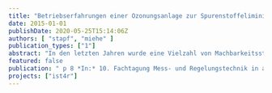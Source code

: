 ```yaml
---
title: "Betriebserfahrungen einer Ozonungsanlage zur Spurenstoffeliminierung mittels SAK254-Differenz-Regelung"
date: 2015-01-01
publishDate: 2020-05-25T15:14:06Z
authors: [ "stapf", "miehe" ]
publication_types: ["1"]
abstract: "In den letzten Jahren wurde eine Vielzahl von Machbarkeitsstudien für die Aufrüstung von Kläranlagen mit einer weitergehenden Reinigungsstufe zur Reduzierung der Einleitung von organischen Spurenstoffen in Oberflächengewässer durchgeführt. Die eingesetzten technischen Maßnahmen basieren meistens auf der adsorptiven Wirkung von granulierter (GAK) bzw. pulverförmiger Aktivkohle (PAK) oder der Oxidation mittels Ozon. Während Spurenstoffe bei der Adsorption an die Aktivkohle physisch aus dem Wasser entfernt werden, so werden diese bei der Reaktion mit Ozon in andere Moleküle transformiert. Daher ist eine Spurenstoffelimination in diesem Zusammenhang als Primärelimination aufzufassen. Für einen ökonomischen und effizienten Betrieb dieser technischen Maßnahmen sind geeignete Steuer- und Regelungskonzepte erforderlich. Da eine Onlinemessung der Zielsubstanz(en) aufgrund des analytischen Aufwands nicht möglich ist, werden andere Indikatoren für die Dosisanpassung an eine variierende Wasserqualität benötigt. Ein häufig verwendeter Indikator zur Abschätzung der Spurenstoffelimination ist die auf den gelösten organischen Kohlenstoff (DOC) bezogene Ozonzehrung (mg O3 / mg DOC), die beispielsweise für eine frachtproportionale Steuerung verwendet werden kann. Diese Steuerung erlaubt jedoch keine direkte Prozesskontrolle und zur Berücksichtigung des stark ozonzehrenden Nitrits (3,4 mg O3 / mg-N) kann ein zusätzlicher Messaufwand nötig sein. Eine Alternative dazu bildet die relative Abnahme des spektralen Absorptionskoeffizienten SAK254 (delta SAK254), für welche in mehreren Studien wie z.B. [1-5] eine Korrelation mit der Spurenstoffeliminierung verschiedener Substanzen beschrieben wurde. Das erzielte delta SAK254 wird dabei von der effektiven Ozonzehrung im Wasser beeinflusst, so dass eine veränderte Wasserqualität entsprechend detektiert und durch eine Anpassung der Ozondosis ausgeglichen werden kann. Die Verwendung einer Regelung mit dem Ziel eine konstante SAK254 – Reduzierung und damit auch eine entsprechend konstante Spurenstoffelimination zu gewährleisten, bietet daher auch den Vorteil einer direkten Prozesskontrolle. Auf eine zusätzliche Onlinemessung des Nitrits kann ebenfalls verzichtet werden. Die Verwendung des delta SAK254 könnte auch für eine Pulveraktivkohledosierung interessant sein, da in den Arbeiten von [6; 7] ebenfalls ein Zusammenhang zwischen dem delta SAK254 und der Spurenstoffelimination gezeigt werden konnte."
featured: false
publication: " p 8 *In:* 10. Fachtagung Mess- und Regelungstechnik in abwassertechnischen Anlagen - Konzepte, Erfahrungen, Trends. Kassel, Germany. 9-10 June 2015"
projects: ["ist4r"]
---
```


